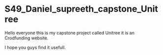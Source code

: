 # S49_Daniel_supreeth_capstone_Unitree
Hello everyone this is my capstone project called Unitree it is an Crodfunding website.

I hope you guys find it usefull.
